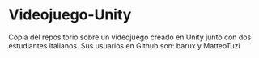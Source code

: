 # Videojuego-Unity
Copia del repositorio sobre un videojuego creado en Unity junto con dos estudiantes italianos.
Sus usuarios en Github son: barux y MatteoTuzi
